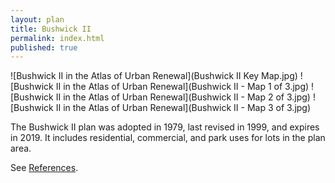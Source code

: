 ```yaml
---
layout: plan
title: Bushwick II
permalink: index.html
published: true
---
```


![Bushwick II in the Atlas of Urban Renewal](Bushwick II Key Map.jpg)
![Bushwick II in the Atlas of Urban Renewal](Bushwick II - Map 1 of 3.jpg)
![Bushwick II in the Atlas of Urban Renewal](Bushwick II - Map 2 of 3.jpg)
![Bushwick II in the Atlas of Urban Renewal](Bushwick II - Map 3 of 3.jpg)

The Bushwick II plan was adopted in 1979, last revised in 1999, and expires in 2019. It includes residential, commercial, and park uses for lots in the plan area.

See [References](http://www.urbanreviewer.org/#page=references.html). 